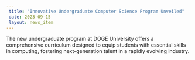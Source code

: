 ```yaml
---
 title: "Innovative Undergraduate Computer Science Program Unveiled"
 date: 2023-09-15
 layout: news_item
---
```


The new undergraduate program at DOGE University offers a comprehensive curriculum designed to equip students with essential skills in computing, fostering next-generation talent in a rapidly evolving industry. 